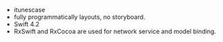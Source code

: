 - itunescase 
- fully programmatically layouts, no storyboard.
- Swift 4.2
- RxSwift and RxCocoa are used for network service and model binding.
